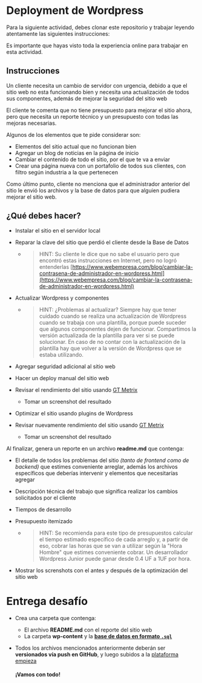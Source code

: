 # Deployment de Wordpress

Para la siguiente actividad, debes clonar este repositorio y trabajar leyendo atentamente las siguientes instrucciones:

Es importante que hayas visto toda la experiencia online para trabajar en esta actividad.

## Instrucciones

Un cliente necesita un cambio de servidor con urgencia, debido a que el sitio web no esta funcionando bien y necesita una actualización de todos sus componentes, además de mejorar la seguridad del sitio web

El cliente te comenta que no tiene presupuesto para mejorar el sitio ahora, pero que necesita un reporte técnico y un presupuesto con todas las mejoras necesarias.

 Algunos de los elementos que te pide considerar son:

- Elementos del sitio actual que no funcionan bien
- Agregar un blog de noticias en la página de inicio
- Cambiar el contenido de todo el sitio, por el que te va a enviar
- Crear una página nueva con un portafolio de todos sus clientes, con filtro según industria a la que pertenecen

Como último punto, cliente no menciona que el administrador anterior del sitio le envió los archivos y la base de datos para que alguien pudiera mejorar el sitio web.

## ¿Qué debes hacer?

- Instalar el sitio en el servidor local

- Reparar la clave del sitio que perdió el cliente desde la Base de Datos

  - > HINT: Su cliente le dice que no sabe el usuario pero que encontró estas instrucciones en Internet, pero no logró entenderlas [https://www.webempresa.com/blog/cambiar-la-contrasena-de-administrador-en-wordpress.html](https://www.webempresa.com/blog/cambiar-la-contrasena-de-administrador-en-wordpress.html)

- Actualizar Wordpress y componentes

  - > HINT: ¿Problemas al actualizar? Siempre hay que tener cuidado cuando se realiza una actualización de Wordpress cuando se trabaja con una plantilla, porque puede suceder que algunos componentes dejen de funcionar. Compartimos la versión actualizada de la plantilla para ver si se puede solucionar. En caso de no contar con la actualización de la plantilla hay que volver a la versión de Wordpress que se estaba utilizando.

- Agregar seguridad adicional al sitio web

- Hacer un deploy manual del sitio web

- Revisar el rendimiento del sitio usando [GT Metrix](https://gtmetrix.com/)

  - Tomar un screenshot del resultado

- Optimizar el sitio usando plugins de Wordpress

- Revisar nuevamente rendimiento del sitio usando [GT Metrix](https://gtmetrix.com/)

  - Tomar un screenshot del resultado

Al finalizar, genera un reporte en un archivo **readme.md** que contenga:

- El detalle de todos los problemas del sitio *(tanto de frontend como de backend)* que estimes conveniente arreglar, además los archivos específicos que deberías intervenir y elementos que necesitarías agregar

- Descripción técnica del trabajo que significa realizar los cambios solicitados por el cliente

- Tiempos de desarrollo

- Presupuesto itemizado

  - > HINT: Se recomienda para este tipo de presupuestos calcular el tiempo estimado específico de cada arreglo y, a partir de eso, cobrar las horas que se van a utilizar según la "Hora Hombre" que estimes conveniente cobrar. Un desarrollador Wordpress Junior puede ganar desde 0.4 UF a 1UF por hora.

- Mostrar los screnshots con el antes y después de la optimización del sitio web

# Entrega desafío

- Crea una carpeta que contenga:

  - El archivo **README.md** con el reporte del sitio web
  - La carpeta **wp-content** y la **[base de datos en formato `.sql`](https://cl.godaddy.com/help/exportar-mis-bases-de-datos-mysql-1487)**

- Todos los archivos mencionados anteriormente deberán ser **versionados vía push en GitHub**, y luego subidos a la [plataforma empieza](http://empieza.desafiolatam.com/)



  #### **¡Vamos con todo!**
